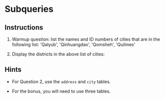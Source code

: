 # Subqueries

## Instructions

1. Warmup question: list the names and ID numbers of cities that are in the following list:	'Qalyub', 'Qinhuangdao', 'Qomsheh', 'Quilmes'

2. Display the districts in the above list of cities:

## Hints

* For Question 2, use the `address` and `city` tables.

* For the bonus, you will need to use three tables.



